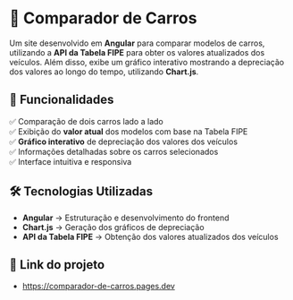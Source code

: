 # 🚗 Comparador de Carros  

Um site desenvolvido em **Angular** para comparar modelos de carros, utilizando a **API da Tabela FIPE** para obter os valores atualizados dos veículos. Além disso, exibe um gráfico interativo mostrando a depreciação dos valores ao longo do tempo, utilizando **Chart.js**.  

## 📌 Funcionalidades  
✅ Comparação de dois carros lado a lado  
✅ Exibição do **valor atual** dos modelos com base na Tabela FIPE  
✅ **Gráfico interativo** de depreciação dos valores dos veículos  
✅ Informações detalhadas sobre os carros selecionados  
✅ Interface intuitiva e responsiva  

## 🛠️ Tecnologias Utilizadas  
- **Angular** → Estruturação e desenvolvimento do frontend  
- **Chart.js** → Geração dos gráficos de depreciação  
- **API da Tabela FIPE** → Obtenção dos valores atualizados dos veículos

## 🚀 Link do projeto
- https://comparador-de-carros.pages.dev

